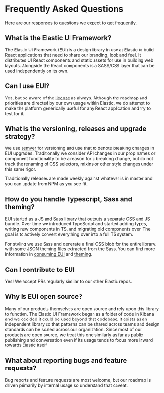 # Frequently Asked Questions

Here are our responses to questions we expect to get frequently.

## What is the Elastic UI Framework?

The Elastic UI Framework (EUI) is a design library in use at Elastic to build React applications that need to share our branding, look and feel. It distributes UI React components and static assets for use in building web layouts. Alongside the React components is a SASS/CSS layer that can be used independently on its own.

## Can I use EUI?

Yes, but be aware of the [license](LICENSE.md) as always. Although the roadmap and priorities are directed by our own usage within Elastic, we do attempt to make the platform generically useful for any React application and try to test for it.

## What is the versioning, releases and upgrade strategy?

We use [semver](https://semver.org/) for versioning and use that to denote breaking changes in EUI upgrades. Traditionally we consider API changes in our prop names or component functionality to be a reason for a breaking change, but do not track the renaming of CSS selectors, mixins or other style changes under this same rigor.

Traditionally releases are made weekly against whatever is in master and you can update from NPM as you see fit.

## How do you handle Typescript, Sass and theming?

EUI started as a JS and Sass library that outputs a separate CSS and JS bundle. Over time we introduced TypeScript and started adding types, writing new components in TS, and migrating old components over. The goal is to actively convert everything over into a full TS system.

For styling we use Sass and generate a final CSS blob for the entire library, with some JSON theming files extracted from the Sass. You can find more information in [consuming EUI](wiki/consuming) and [theming](wiki/theming.md).

## Can I contribute to EUI

Yes! We accept PRs regularly similar to our other Elastic repos.

## Why is EUI open source?

Many of our products themselves are open source and rely upon this library to function. The Elastic UI Framework began as a folder of code in Kibana and we decided it could be used beyond that codebase. It exists as an independent library so that patterns can be shared across teams and design standards can be scaled across our organization. Since most of our products are open source, we treat this one similarly as far as public publishing and conversation even if its usage tends to focus more inward towards Elastic itself.

## What about reporting bugs and feature requests?

Bug reports and feature requests are most welcome, but our roadmap is driven primarily by internal usage so understand that caveat.
